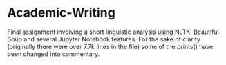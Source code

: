 # Academic-Writing
Final assignment involving a short linguistic analysis using NLTK, Beautiful Soup and several Jupyter Notebook features.
For the sake of clarity (originally there were over 7.7k lines in the file) some of the prints() have been changed into commentary.
